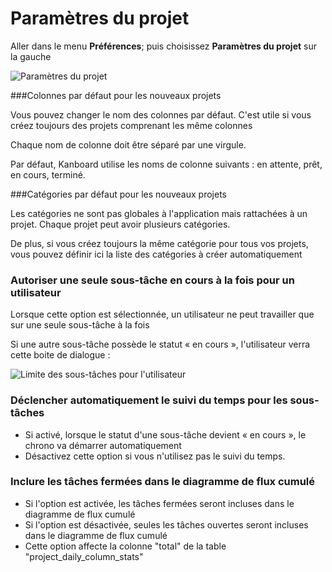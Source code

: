 
Paramètres du projet
================

Aller dans le menu **Préférences**; puis choisissez **Paramètres du projet** sur la gauche

![Paramètres du projet](http://kanboard.net/screenshots/documentation/project-settings.png)

###Colonnes par défaut pour les nouveaux projets

Vous pouvez changer le nom des colonnes par défaut.
C'est utile si vous créez toujours des projets comprenant les même colonnes

Chaque nom de colonne doit être séparé par une virgule.

Par défaut, Kanboard utilise les noms de colonne suivants : en attente, prêt, en cours, terminé.

###Catégories par défaut pour les nouveaux projets

Les catégories ne sont pas globales à l'application mais rattachées à un projet.
Chaque projet peut avoir plusieurs catégories.

De plus, si vous créez toujours la même catégorie pour tous vos projets, vous pouvez définir ici la liste des catégories à créer automatiquement

### Autoriser une seule sous-tâche en cours à la fois pour un utilisateur

Lorsque cette option est sélectionnée, un utilisateur ne peut travailler que sur une seule sous-tâche à la fois

Si une autre sous-tâche possède le statut « en cours », l'utilisateur verra cette boite de dialogue :
    
![Limite des sous-tâches pour l'utilisateur](http://kanboard.net/screenshots/documentation/subtask-user-restriction.png)

### Déclencher automatiquement le suivi du temps pour les sous-tâches

- Si activé, lorsque le statut d'une sous-tâche devient « en cours », le chrono va démarrer automatiquement
- Désactivez cette option si vous n'utilisez pas le suivi du temps.

### Inclure les tâches fermées dans le diagramme de flux cumulé

- Si l'option est activée, les tâches fermées seront incluses dans le diagramme de flux cumulé
- Si l'option est désactivée, seules les tâches ouvertes seront incluses dans le diagramme de flux cumulé
- Cette option affecte la colonne "total" de la table "project_daily_column_stats"
